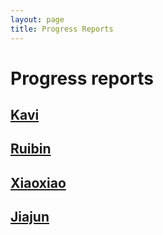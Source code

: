 ```yaml
---
layout: page
title: Progress Reports
---
```


# Progress reports

## [Kavi](/static/kavi/progress)
## [Ruibin](/static/ruibin/progress)
## [Xiaoxiao](/static/xiaoxiao/Progress%20Report)
## [Jiajun](/static/jiajun)
